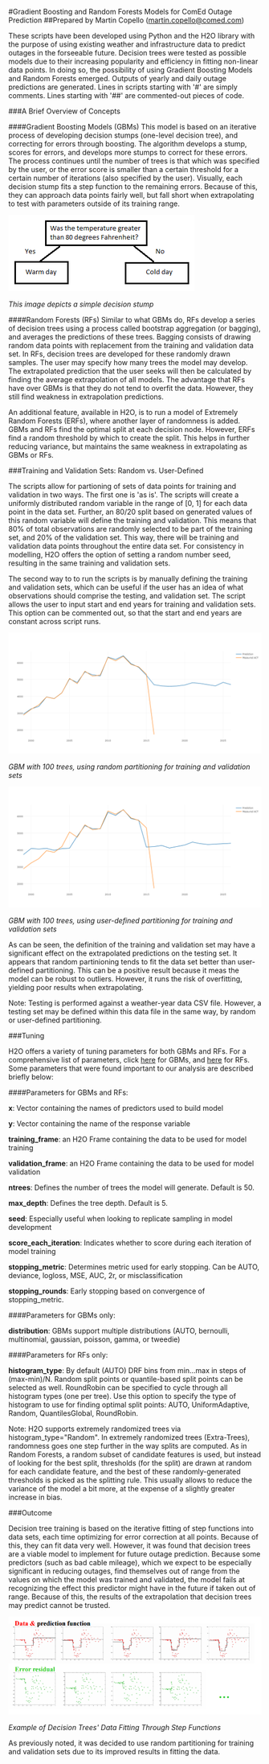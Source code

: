 #Gradient Boosting and Random Forests Models for ComEd Outage Prediction
##Prepared by Martin Copello (martin.copello@comed.com)

These scripts have been developed using Python and the H2O library with the purpose of using existing weather and infrastructure data to predict outages in the forseeable future. Decision trees were tested as possible models due to their increasing popularity and efficiency in fitting non-linear data points. In doing so, the possibility of using Gradient Boosting Models and Random Forests emerged. Outputs of yearly and daily outage predictions are generated. Lines in scripts starting with '#' are simply comments. Lines starting with '##' are commented-out pieces of code.


###A Brief Overview of Concepts

####Gradient Boosting Models (GBMs)
This model is based on an iterative process of developing decision stumps (one-level decision tree), and correcting for errors through boosting. The algorithm develops a stump, scores for errors, and develops more stumps to correct for these errors. The process continues until the number of trees is that which was specified by the user, or the error score is smaller than a certain threshold for a certain number of iterations (also specified by the user). Visually, each decision stump fits a step function to the remaining errors. Because of this, they can approach data points fairly well, but fall short when extrapolating to test with parameters outside of its training range.

![A Simple Decision Stump](/decision_stump.png)

*This image depicts a simple decision stump*


####Random Forests (RFs)
Similar to what GBMs do, RFs develop a series of decision trees using a process called bootstrap aggregation (or bagging), and averages the predictions of these trees. Bagging consists of drawing random data points with replacement from the training and validation data set. In RFs, decision trees are developed for these randomly drawn samples. The user may specify how many trees the model may develop. The extrapolated prediction that the user seeks will then be calculated by finding the average extrapolation of all models. The advantage that RFs have over GBMs is that they do not tend to overfit the data. However, they still find weakness in extrapolation predictions. 

An additional feature, available in H2O, is to run a model of Extremely Random Forests (ERFs), where another layer of randomness is added. GBMs and RFs find the optimal split at each decision node. However, ERFs find a random threshold by which to create the split. This helps in further reducing variance, but maintains the same weakness in extrapolating as GBMs or RFs. 

###Training and Validation Sets: Random vs. User-Defined

The scripts allow for partioning of sets of data points for training and validation in two ways. The first one is 'as is'. The scripts will create a uniformly distributed random variable in the range of [0, 1] for each data point in the data set. Further, an 80/20 split based on generated values of this random variable will define the training and validation. This means that 80% of total observations are randomly selected to be part of the training set, and 20% of the validation set. This way, there will be training and validation data points throughout the entire data set. For consistency in modelling, H2O offers the option of setting a random number seed, resulting in the same training and validation sets. 

The second way to to run the scripts is by manually defining the training and validation sets, which can be useful if the user has an idea of what observations should comprise the testing, and validation set. The script allows the user to input start and end years for training and validation sets. This option can be commented out, so that the start and end years are constant across script runs.

![GBM with 100 trees, using random partitioning for training and validation sets](/gbm_yearly_random.png) 

*GBM with 100 trees, using random partitioning for training and validation sets*

![GBM with 100 trees, using user-defined partitioning for training and validation sets](/gbm_yearly_user_defined.png)

*GBM with 100 trees, using user-defined partitioning for training and validation sets*

As can be seen, the definition of the training and validation set may have a significant effect on the extrapolated predictions on the testing set. It appears that random partinioning tends to fit the data set better than user-defined partitioning. This can be a positive result because it meas the model can be robust to outliers. However, it runs the risk of overfitting, yielding poor results when extrapolating.

Note: Testing is performed against a weather-year data CSV file. However, a testing set may be defined within this data file in the same way, by random or user-defined partitioning. 


###Tuning

H2O offers a variety of tuning parameters for both GBMs and RFs. For a comprehensive list of parameters, click [here](http://docs.h2o.ai/h2o/latest-stable/h2o-docs/data-science/gbm.html#defining-a-gbm-model) for GBMs, and [here](http://docs.h2o.ai/h2o/latest-stable/h2o-docs/data-science/drf.html#defining-a-drf-model) for RFs. Some parameters that were found important to our analysis are described briefly below:


####Parameters for GBMs and RFs:

**x**: Vector containing the names of predictors used to build model

**y**: Vector containing the name of the response variable

**training_frame**: an H2O Frame containing the data to be used for model training

**validation_frame**: an H2O Frame containing the data to be used for model validation

**ntrees**: Defines the number of trees the model will generate. Default is 50.

**max_depth**: Defines the tree depth. Default is 5.

**seed**: Especially useful when looking to replicate sampling in model development

**score_each_iteration**: Indicates whether to score during each iteration of model training

**stopping_metric**: Determines metric used for early stopping. Can be AUTO, deviance, logloss, MSE, AUC, 2r, or misclassification

**stopping_rounds**: Early stopping based on convergence of stopping_metric.

####Parameters for GBMs only:

**distribution**: GBMs support multiple distributions (AUTO, bernoulli, multinomial, gaussian, poisson, gamma, or tweedie)

####Parameters for RFs only:

**histogram_type**: By default (AUTO) DRF bins from min...max in steps of (max-min)/N. Random split points or quantile-based split points can be selected as well. RoundRobin can be specified to cycle through all histogram types (one per tree). Use this option to specify the type of histogram to use for finding optimal split points: AUTO, UniformAdaptive, Random, QuantilesGlobal, RoundRobin.

Note: H2O supports extremely randomized trees via histogram_type="Random". In extremely randomized trees (Extra-Trees), randomness goes one step further in the way splits are computed. As in Random Forests, a random subset of candidate features is used, but instead of looking for the best split, thresholds (for the split) are drawn at random for each candidate feature, and the best of these randomly-generated thresholds is picked as the splitting rule. This usually allows to reduce the variance of the model a bit more, at the expense of a slightly greater increase in bias.

###Outcome

Decision tree training is based on the iterative fitting of step functions into data sets, each time optimizing for error correction at all points. Because of this, they can fit data very well. However, it was found that decision trees are a viable model to implement for future outage prediction. Because some predictors (such as bad cable mileage), which we expect to be especially significant in reducing outages, find themselves out of range from the values on which the model was trained and validated, the model fails at recognizing the effect this predictor might have in the future if taken out of range. Because of this, the results of the extrapolation that decision trees may predict cannot be trusted. 

![Example of Decision Trees' Data Fitting Through Step Functions](/error_residual.PNG) 

*Example of Decision Trees' Data Fitting Through Step Functions*

As previously noted, it was decided to use random partitioning for training and validation sets due to its improved results in fitting the data.

